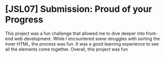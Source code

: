 # [JSL07] Submission: Proud of your Progress

This project was a fun challenge that allowed me to dive deeper into front-end web development. While I encountered some struggles with sorting the inner HTML, the process was fun. It was a good learning experience to see all the elements come together. Overall, this project was fun

